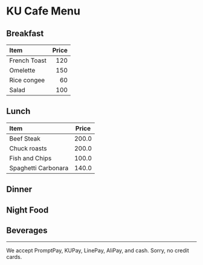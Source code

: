 # KU Cafe Menu


## Breakfast

| Item                                   | Price |
|:---------------------------------------|------:|
| French Toast                          |  120  |
| Omelette                              |  150  |
| Rice congee                           |  60   |
| Salad                                 |  100  | 


## Lunch 

| Item      | Price   |
|:-----------|--------|
| Beef Steak | 200.0 |
| Chuck roasts  | 200.0 |
| Fish and Chips| 100.0 |
| Spaghetti Carbonara| 140.0 |

    
## Dinner


## Night Food


## Beverages



---

We accept PromptPay, KUPay, LinePay, AliPay, and cash. Sorry, no credit cards.
